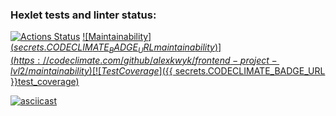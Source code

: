 ### Hexlet tests and linter status:
[![Actions Status](https://github.com/alexkwyk/frontend-project-lvl2/workflows/hexlet-check/badge.svg)](https://github.com/alexkwyk/frontend-project-lvl2/actions)
[![Maintainability](${{ secrets.CODECLIMATE_BADGE_URL }}maintainability)](https://codeclimate.com/github/alexkwyk/frontend-project-lvl2/maintainability)
[![Test Coverage](${{ secrets.CODECLIMATE_BADGE_URL }}test_coverage)](https://codeclimate.com/github/alexkwyk/frontend-project-lvl2/test_coverage)

[![asciicast](https://asciinema.org/a/497985.svg)](https://asciinema.org/a/497985)